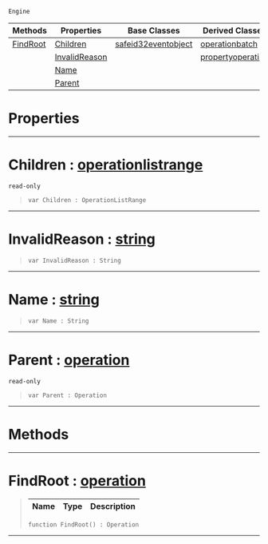  `Engine`

|Methods|Properties|Base Classes|Derived Classes|
|---|---|---|---|
|[FindRoot](operation.md#findroot-zilch-engine-doc)|[Children](operation.md#children-zilch-engine-doc)|[safeid32eventobject](safeid32eventobject.md)|[operationbatch](operationbatch.md)|
| |[InvalidReason](operation.md#invalidreason-zilch-engin)| |[propertyoperation](propertyoperation.md)|
| |[Name](operation.md#name-zilch-engine-documen)| | |
| |[Parent](operation.md#parent-zilch-engine-docum)| | |


 #  Properties


---  
 #  Children : [operationlistrange](operationlistrange.md)

 `read-only`

> 
> ```TS:Nada
> var Children : OperationListRange


---  
 #  InvalidReason : [string](../nada_base_types/string.md)

> 
> ```TS:Nada
> var InvalidReason : String


---  
 #  Name : [string](../nada_base_types/string.md)

> 
> ```TS:Nada
> var Name : String


---  
 #  Parent : [operation](operation.md)

 `read-only`

> 
> ```TS:Nada
> var Parent : Operation


---  
 #  Methods


---  
 #  FindRoot : [operation](operation.md)

> 
> |Name|Type|Description|
> |---|---|---|
> ```TS:Nada
> function FindRoot() : Operation
> ``` 


---  
 

 